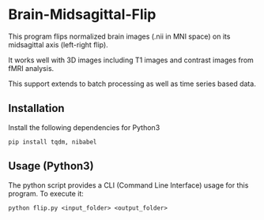 # Brain-Midsagittal-Flip 

This program flips normalized brain images (.nii in MNI space) on its midsagittal axis (left-right flip). 

It works well with 3D images including T1 images and contrast images from fMRI analysis.

This support extends to batch processing as well as time series based data.

## Installation
Install the following dependencies for Python3
```
pip install tqdm, nibabel
```

## Usage (Python3)
The python script provides a CLI (Command Line Interface) usage for this program. To execute it:
```
python flip.py <input_folder> <output_folder>
```
